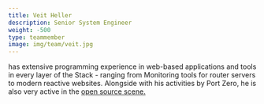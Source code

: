 ```yaml
---
title: Veit Heller 
description: Senior System Engineer
weight: -500
type: teammember
image: img/team/veit.jpg
---
```

has extensive programming experience in web-based applications and tools in every layer of the Stack - ranging from Monitoring tools for router servers to modern reactive websites.
Alongside with his activities by Port Zero, he is also very active in the
[open source scene.](https://github.com/hellerve)
